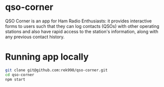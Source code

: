 # qso-corner
QSO Corner is an app for Ham Radio Enthusiasts: it provides interactive forms to users such that they can log contacts (QSOs) with other operating stations and also have rapid access to the station's information, along with any previous contact history.

# Running app locally
```sh
git clone git@github.com:rek990/qso-corner.git
cd qso-corner
npm start
```
